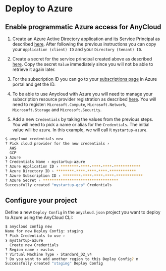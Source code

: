 # Deploy to Azure

## Enable programmatic Azure access for AnyCloud

1) Create an Azure Active Directory application and its Service Principal as described [here](https://docs.microsoft.com/en-us/azure/active-directory/develop/howto-create-service-principal-portal). After following the previous instructions you can copy your `Application (client) ID` and your `Directory (tenant) ID`.

2) Create a secret for the service principal created above as described [here](https://docs.microsoft.com/en-us/azure/active-directory/develop/howto-create-service-principal-portal#option-2-create-a-new-application-secret). Copy the secret `Value` immediately since you will not be able to retrieve it again later.

3) For the subscription ID you can go to your [subscriptions page](https://portal.azure.com/#blade/Microsoft_Azure_Billing/SubscriptionsBlade) in Azure portal and get the ID.

4) To be able to use Anycloud with Azure you will need to manage your subscription resource provider registration as described [here](https://docs.microsoft.com/en-us/azure/azure-resource-manager/templates/error-register-resource-provider#solution-3---azure-portal). You will need to register: `Microsoft.Compute`, `Microsoft.Network`, `Microsoft.Storage` and `Microsoft.Security`.

5) Add a new `Credentials` by taking the values from the previous steps. You will need to pick a name or alias for the `Credentials`. The initial value will be `azure`. In this example, we will call it `mystartup-azure`.

```bash
$ anycloud credentials new
? Pick cloud provider for the new credentials ›
  AWS
  GCP
❯ Azure
? Credentials Name › mystartup-azure
? Azure Application ID › ********-****-****-****-************
? Azure Directory ID › ********-****-****-****-************
? Azure Subscription ID › ********-****-****-****-************
? Azure Secret › **********************************
Successfully created "mystartup-gcp" Credentials
```

## **Configure your project**

Define a new `Deploy Config` in the `anycloud.json` project you want to deploy to Azure using the AnyCloud CLI:

```bash
$ anycloud config new
Name for new Deploy Config: staging
? Pick Credentials to use ›
❯ mystartup-azure
  Create new Credentials
? Region name › eastus
? Virtual Machine Type › Standard_D2_v4
? Do you want to add another region to this Deploy Config? n
Successfully created "staging" Deploy Config
```